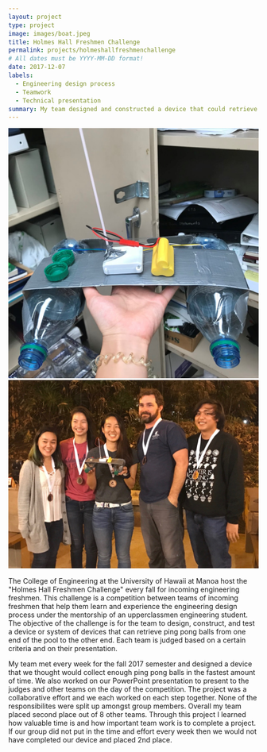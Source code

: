 ```yaml
---
layout: project
type: project
image: images/boat.jpeg
title: Holmes Hall Freshmen Challenge
permalink: projects/holmeshallfreshmenchallenge
# All dates must be YYYY-MM-DD format!
date: 2017-12-07
labels:
  - Engineering design process
  - Teamwork
  - Technical presentation
summary: My team designed and constructed a device that could retrieve ping pong balls in a pool and won 2nd place in the 2017 Holmes Hall Freshmen Challenge.
---
```


<div class="ui medium rounded images">
  <img class="ui image" src="../images/boat.jpeg">
  <img class="ui image" src="../images/BoatGroupAward.JPG">
</div>


The College of Engineering at the University of Hawaii at Manoa host the "Holmes Hall Freshmen Challenge" every fall for incoming engineering freshmen. This challenge is a competition between teams of incoming freshmen that help them learn and experience the engineering design process under the mentorship of an upperclassmen engineering student. The objective of the challenge is for the team to design, construct, and test a device or system of devices that can retrieve ping pong balls from one end of the pool to the other end.  Each team is judged based on a certain criteria and on their presentation.

My team met every week for the fall 2017 semester and designed a device that we thought would collect enough ping pong balls in the fastest amount of time. We also worked on our PowerPoint presentation to present to the judges and other teams on the day of the competition. The project was a collaborative effort and we each worked on each step together. None of the responsibilites were split up amongst group members. Overall my team placed second place out of 8 other teams. Through this project I learned how valuable time is and how important team work is to complete a project. If our group did not put in the time and effort every week then we would not have completed our device and placed 2nd place. 
